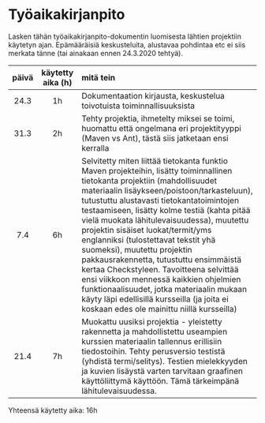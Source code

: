 # Työaikakirjanpito

Lasken tähän työaikakirjanpito-dokumentin luomisesta lähtien projektiin käytetyn ajan. Epämääräisiä keskusteluita, alustavaa pohdintaa etc ei siis merkata tänne (tai ainakaan ennen 24.3.2020 tehtyä).

|päivä|käytetty aika (h)| mitä tein|
|:---:|:---------------:|:---------|
|24.3 |1h               |Dokumentaation kirjausta, keskustelua toivotuista toiminnallisuuksista|
|31.3 |2h               |Tehty projektia, ihmetelty miksei se toimi, huomattu että ongelmana eri projektityyppi (Maven vs Ant), tästä siis jatketaan ensi kerralla|
|7.4  |6h               |Selvitetty miten liittää tietokanta funktio Maven projekteihin, lisätty toiminnallinen tietokanta projektiin (mahdollisuudet materiaalin lisäykseen/poistoon/tarkasteluun), tutustuttu alustavasti tietokantatoimintojen testaamiseen, lisätty kolme testiä (kahta pitää vielä muokata lähitulevaisuudessa), muutettu projektin sisäiset luokat/termit/yms englanniksi (tulostettavat tekstit yhä suomeksi), muutettu projektin pakkausrakennetta,  tutustuttu ensimmäistä kertaa Checkstyleen. Tavoitteena selvittää ensi viikkoon mennessä kaikkien ohjelmien funktionaalisuudet, jotka materiaalin mukaan käyty läpi edellisillä kursseilla (ja joita ei koskaan edes ole mainittu niillä kursseilla)
|21.4  |7h              |Muokattu uusiksi projektia - yleistetty rakennetta ja mahdollistettu useampien kurssien materiaalin tallennus erillisiin tiedostoihin. Tehty perusversio testistä (yhdistä termi/selitys). Testien mielekkyyden ja kuvien lisäystä varten tarvitaan graafinen käyttöliittymä käyttöön. Tämä tärkeimpänä lähitulevaisuudessa.


Yhteensä käytetty aika: 16h
